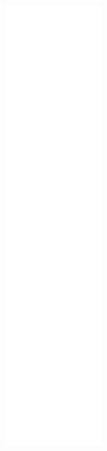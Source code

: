 ![Metrics](/github-metrics.svg)

<!-- [![LinkedIn](https://img.shields.io/badge/-LinkedIn-black.svg?style=for-the-badge&logo=linkedin&colorB=0a66c2)](https://www.linkedin.com/in/jhyahav/)
</br>
[![jhyahav's top languages](https://github-readme-stats.vercel.app/api/top-langs/?username=jhyahav&langs_count=10&layout=compact&theme=github_dark)](https://github-readme-stats.vercel.app/api/top-langs/?username=jhyahav&langs_count=10&layout=compact&theme=github_dark)
</br>
[![jhyahav's GitHub Streak](http://github-readme-streak-stats.herokuapp.com?user=jhyahav&theme=github-dark)](https://git.io/streak-stats)

 [![Next][next.js]][next-url] [![React][react.js]][react-url] [![Firebase][firebase]][firebase-url] [![Node.js][node]][node-url] [![Three][three.js]][three-url] [![Puppeteer][puppeteer]][puppeteer-url]  [![Google Cloud Platform][gcp]][gcp-url] [![Sass][sass]][sass-url] [![Framer Motion][framer]][framer-url]

[next.js]: https://img.shields.io/badge/next.js-000000?style=for-the-badge&logo=nextdotjs&logoColor=white
[next-url]: https://nextjs.org/
[react.js]: https://img.shields.io/badge/React-20232A?style=for-the-badge&logo=react&logoColor=61DAFB
[react-url]: https://reactjs.org/
[three.js]: https://img.shields.io/badge/three.js-FFFFFF?style=for-the-badge&logo=threedotjs&logoColor=black
[three-url]: https://threejs.org/
[firebase]: https://img.shields.io/badge/Firebase-0396E5?style=for-the-badge&logo=firebase&logoColor=FFCA28
[firebase-url]: https://firebase.google.com/
[puppeteer]: https://img.shields.io/badge/Puppeteer-40B5A4?style=for-the-badge&logo=puppeteer&logoColor=FFFFFF
[puppeteer-url]: https://pptr.dev/
[sass]: https://img.shields.io/badge/Sass-CC6699?style=for-the-badge&logo=sass&logoColor=FFFFFF
[sass-url]: https://sass-lang.com/
[framer]: https://img.shields.io/badge/Framer-black?style=for-the-badge&logo=framer&logoColor=blue
[framer-url]: https://www.framer.com/motion/
[node]: https://img.shields.io/badge/Node.js-43853D?style=for-the-badge&logo=node.js&logoColor=white
[node-url]: https://nodejs.org/
[gcp]: https://img.shields.io/badge/GCP-4285F4?style=for-the-badge&logo=google-cloud&logoColor=white
[gcp-url]: https://cloud.google.com/
 -->
